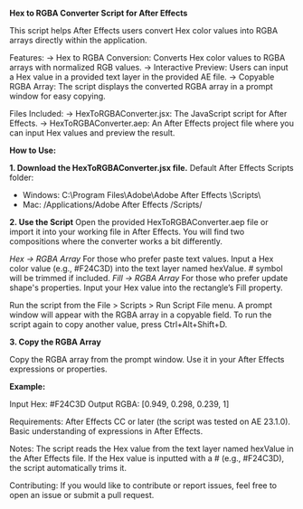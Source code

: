 **Hex to RGBA Converter Script for After Effects**

This script helps After Effects users convert Hex color values into RGBA arrays directly within the application. 

Features:
-> Hex to RGBA Conversion: Converts Hex color values to RGBA arrays with normalized RGB values.
-> Interactive Preview: Users can input a Hex value in a provided text layer in the provided AE file.
-> Copyable RGBA Array: The script displays the converted RGBA array in a prompt window for easy copying.

Files Included:
-> HexToRGBAConverter.jsx: The JavaScript script for After Effects.
-> HexToRGBAConverter.aep: An After Effects project file where you can input Hex values and preview the result.

**How to Use:**

**1. Download the HexToRGBAConverter.jsx file.**
Default After Effects Scripts folder:
- Windows: C:\Program Files\Adobe\Adobe After Effects <version>\Scripts\
- Mac: /Applications/Adobe After Effects <version>/Scripts/

**2. Use the Script**
Open the provided HexToRGBAConverter.aep file or import it into your working file in After Effects.
You will find two compositions where the converter works a bit differently.

*Hex → RGBA Array*
For those who prefer paste text values.
Input a Hex color value (e.g., #F24C3D) into the text layer named hexValue. # symbol will be trimmed if included.
*Fill → RGBA Array*
For those who prefer update shape's properties.
Input your Hex value into the rectangle’s Fill property.

Run the script from the File > Scripts > Run Script File menu.
A prompt window will appear with the RGBA array in a copyable field.
To run the script again to copy another value, press Ctrl+Alt+Shift+D.

**3. Copy the RGBA Array**

Copy the RGBA array from the prompt window.
Use it in your After Effects expressions or properties.

**Example:**

Input Hex: #F24C3D
Output RGBA: [0.949, 0.298, 0.239, 1]

Requirements:
After Effects CC or later (the script was tested on AE 23.1.0).
Basic understanding of expressions in After Effects.

Notes:
The script reads the Hex value from the text layer named hexValue in the After Effects file.
If the Hex value is inputted with a # (e.g., #F24C3D), the script automatically trims it.

Contributing:
If you would like to contribute or report issues, feel free to open an issue or submit a pull request.

